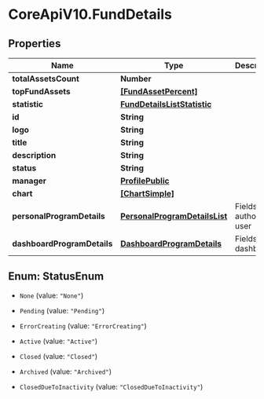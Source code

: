 # CoreApiV10.FundDetails

## Properties
Name | Type | Description | Notes
------------ | ------------- | ------------- | -------------
**totalAssetsCount** | **Number** |  | [optional] 
**topFundAssets** | [**[FundAssetPercent]**](FundAssetPercent.md) |  | [optional] 
**statistic** | [**FundDetailsListStatistic**](FundDetailsListStatistic.md) |  | [optional] 
**id** | **String** |  | [optional] 
**logo** | **String** |  | [optional] 
**title** | **String** |  | [optional] 
**description** | **String** |  | [optional] 
**status** | **String** |  | [optional] 
**manager** | [**ProfilePublic**](ProfilePublic.md) |  | [optional] 
**chart** | [**[ChartSimple]**](ChartSimple.md) |  | [optional] 
**personalProgramDetails** | [**PersonalProgramDetailsList**](PersonalProgramDetailsList.md) | Fields for authorized user | [optional] 
**dashboardProgramDetails** | [**DashboardProgramDetails**](DashboardProgramDetails.md) | Fields for dashboard | [optional] 


<a name="StatusEnum"></a>
## Enum: StatusEnum


* `None` (value: `"None"`)

* `Pending` (value: `"Pending"`)

* `ErrorCreating` (value: `"ErrorCreating"`)

* `Active` (value: `"Active"`)

* `Closed` (value: `"Closed"`)

* `Archived` (value: `"Archived"`)

* `ClosedDueToInactivity` (value: `"ClosedDueToInactivity"`)




